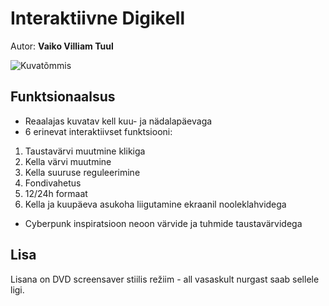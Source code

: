 # Interaktiivne Digikell
Autor: **Vaiko Villiam Tuul**

![Kuvatõmmis](https://github.com/vaikotuul/1kodutoo/blob/main/pildid/Kuvat%C3%B5mmis%202025-03-31%20195218.png?raw=true)

## Funktsionaalsus
- Reaalajas kuvatav kell kuu- ja nädalapäevaga
- 6 erinevat interaktiivset funktsiooni:
1. Taustavärvi muutmine klikiga
2. Kella värvi muutmine
3. Kella suuruse reguleerimine
4. Fondivahetus
5. 12/24h formaat
6. Kella ja kuupäeva asukoha liigutamine ekraanil nooleklahvidega
- Cyberpunk inspiratsioon neoon värvide ja tuhmide taustavärvidega

## Lisa
Lisana on DVD screensaver stiilis režiim - all vasaskult nurgast saab sellele ligi. 
